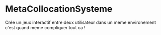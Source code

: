 # MetaCollocationSysteme
Crée un jeux interactif entre deux utilisateur dans un meme environement
c'est quand meme compliquer tout ca !
